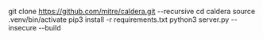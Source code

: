 git clone https://github.com/mitre/caldera.git --recursive
cd caldera
source .venv/bin/activate
pip3 install -r requirements.txt
python3 server.py --insecure --build
